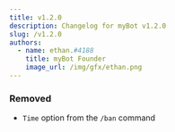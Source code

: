 ```yaml
---
title: v1.2.0
description: Changelog for myBot v1.2.0
slug: /v1.2.0
authors:
  - name: ethan.#4188
    title: myBot Founder
    image_url: /img/gfx/ethan.png
---
```


### Removed

- `Time` option from the `/ban` command